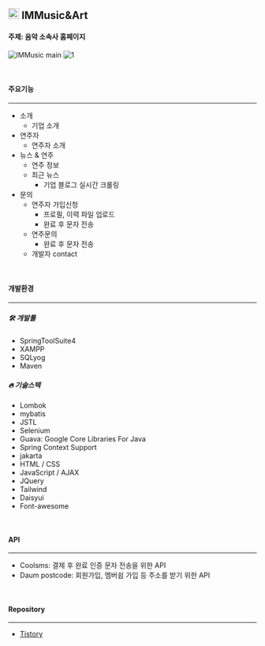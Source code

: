## <img style="width: 22px; height: 22px;" src="https://github.com/ohyo555/IMMusic_project/assets/153146836/5fb3f3f5-6540-41a2-a5ae-a7e7f769909a"/> IMMusic&Art

#### 주제: 음악 소속사 홈페이지
![IMMusic main](https://github.com/ohyo555/IMMusic_project/assets/153146836/9b012772-8584-443f-bcff-1dd4e103f7cd)
![1](https://github.com/ohyo555/IMMusic_project/assets/153146836/407b095c-a69c-477d-adb8-55e0eb4557ed)

<br/>

#### 주요기능
<hr>

- 소개
  * 기업 소개
- 연주자
  * 연주자 소개
- 뉴스 & 연주
  * 연주 정보
  * 최근 뉴스
    + 기업 블로그 실시간 크롤링
- 문의
  * 연주자 가입신청
    + 프로필, 이력 파일 업로드
    + 완료 후 문자 전송 
  * 연주문의
    + 완료 후 문자 전송 
  * 개발자 contact

 <br>
 
#### 개발환경
<hr>

##### 🛠 개발툴
- SpringToolSuite4
- XAMPP
- SQLyog
- Maven
  
##### 🔥 기술스택
- Lombok
- mybatis
- JSTL
- Selenium
- Guava: Google Core Libraries For Java
- Spring Context Support
- jakarta
- HTML / CSS
- JavaScript / AJAX
- JQuery
- Tailwind
- Daisyui
- Font-awesome

<br>

#### API
<hr>

- Coolsms: 결제 후 완료 인증 문자 전송을 위한 API 
- Daum postcode: 회원가입, 멤버쉽 가입 등 주소를 받기 위한 API

<br>

#### Repository
<hr>

- [Tistory](https://ohyohyo.tistory.com/category/%ED%94%84%EB%A1%9C%EC%A0%9D%ED%8A%B8/Team)
